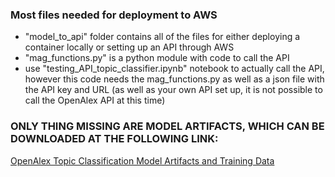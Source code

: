 ### Most files needed for deployment to AWS
* "model_to_api" folder contains all of the files for either deploying a container locally or setting up an API through AWS
* "mag_functions.py" is a python module with code to call the API
* use "testing_API_topic_classifier.ipynb" notebook to actually call the API, however this code needs the mag_functions.py as well as a json file with the API key and URL (as well as your own API set up, it is not possible to call the OpenAlex API at this time)


### ONLY THING MISSING ARE MODEL ARTIFACTS, WHICH CAN BE DOWNLOADED AT THE FOLLOWING LINK:
[OpenAlex Topic Classification Model Artifacts and Training Data](https://zenodo.org/records/10568402)

